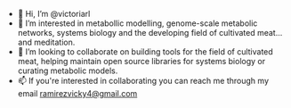 - 👋 Hi, I’m @victoriarl
- 👀 I’m interested in metabollic modelling, genome-scale metabolic networks, systems biology and the developing field of cultivated meat... and meditation.
- 💞️ I’m looking to collaborate on building tools for the field of cultivated meat, helping maintain open source libraries for systems biology or curating metabolic models.
- 📫 If you're interested in collaborating you can reach me through my email ramirezvicky4@gmail.com 

<!---
victoriarl/victoriarl is a ✨ special ✨ repository because its `README.md` (this file) appears on your GitHub profile.
You can click the Preview link to take a look at your changes.
--->
